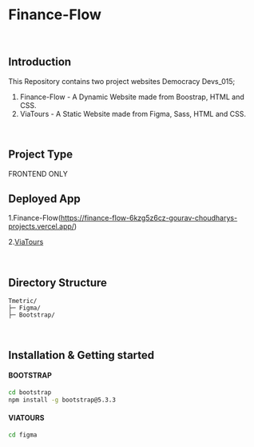 # Finance-Flow
<br>

## Introduction

This Repository contains two project websites Democracy Devs_015;
1. Finance-Flow - A Dynamic Website made from Boostrap, HTML and CSS.
2. ViaTours - A Static Website made from Figma, Sass, HTML and CSS.
<br>

## Project Type
FRONTEND ONLY
<br>

## Deployed App
1.Finance-Flow(https://finance-flow-6kzg5z6cz-gourav-choudharys-projects.vercel.app/)

2.[ViaTours]()

<br>

## Directory Structure

```
Tmetric/
├─ Figma/
├─ Bootstrap/
```
<br>

## Installation & Getting started

#### BOOTSTRAP 

```bash
cd bootstrap
npm install -g bootstrap@5.3.3

```

#### VIATOURS
```bash
cd figma
```
